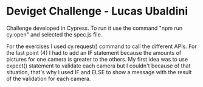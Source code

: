 # Deviget Challenge - Lucas Ubaldini
Challenge developed in Cypress. To run it use the command "npm run cy:open" and selected the spec.js file.

For the exercises I used cy.request() command to call the different APIs. For the last point (4) I had to add an IF statement because the amounts of pictures for one camera is greater to the others. My first idea was to use expect() statement to validate each camera but I couldn't because of that situation, that's why I used IF and ELSE to show a message with the result of the validation for each camera.
